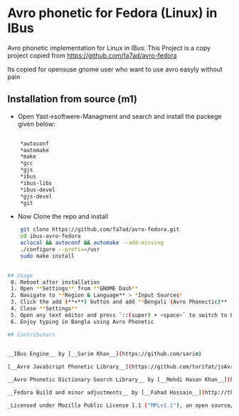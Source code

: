 # Avro phonetic for Fedora (Linux) in IBus
Avro phonetic implementation for Linux in IBus.
This Project is a copy project copied from
https://github.com/fa7ad/avro-fedora

Its copied for opensuse gnome user who want to use avro easyly without pain 

## Installation from source (m1)

* Open Yast->softwere-Managment and search and install the packege given below:
```bash
  
	*autoconf 
	*automake 
	*make 
	*gcc 
	*gjs 
	*ibus 
	*ibus-libs 
	*ibus-devel 
	*gjs-devel 
	*git
```
* Now Clone the repo and install
```bash
	git clone https://github.com/fa7ad/avro-fedora.git
	cd ibus-avro-fedora
	aclocal && autoconf && automake --add-missing
	./configure --prefix=/usr
	sudo make install

 
## Usage
 0. Reboot after installation
 1. Open **Settings** from **GNOME Dash**
 2. Navigate to **Region & Language** > *Input Sources*
 3. Click the add (**+**) button and add **Bengali (Avro Phonectic)**
 4. Close **Settings**
 5. Open any text editor and press `::(super) + <space>` to switch to Bengali
 6. Enjoy typing in Bangla using Avro Phonetic

## Contributors

 
__IBus Engine__ by [__Sarim Khan__](https://github.com/sarim)

[__Avro JavaScript Phonetic Library__](https://github.com/torifat/jsAvroPhonetic) by [__Rifat Nabi__](https://github.com/torifat)

__Avro Phonetic Dictionary Search Library__ by [__Mehdi Hasan Khan__](https://github.com/omicronlab)

__Fedora Build and minor adjustments__ by [__Fahad Hossain__](http://thewebaholic.ml)

_Licensed under Mozilla Public License 1.1 ("MPLv1.1"), an open source/free software license._
